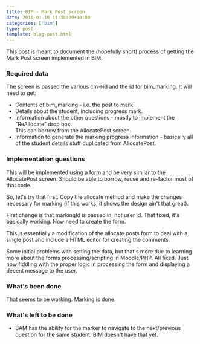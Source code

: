 ```yaml
---
title: BIM - Mark Post screen
date: 2010-01-10 11:38:09+10:00
categories: ['bim']
type: post
template: blog-post.html
---
```

This post is meant to document the (hopefully short) process of getting the Mark Post screen implemented in BIM.

### Required data

The screen is passed the various cm->id and the id for bim\_marking. It will need to get:

- Contents of bim\_marking - i.e. the post to mark.
- Details about the student, including progress mark.
- Information about the other questions - mostly to implement the "ReAllocate" drop box.  
    This can borrow from the AllocatePost screen.
- Information to generate the marking progress information - basically all of the student details stuff duplicated from AllocatePost.

### Implementation questions

This will be implemented using a form and be very similar to the AllocatePost screen. Should be able to borrow, reuse and re-factor most of that code.

So, let's try that first. Copy the allocate method and make the changes necessary for marking (if this works, it shows the design ain't that great).

First change is that markingId is passed in, not user id. That fixed, it's basically working. Now need to create the form.

This is essentially a modification of the allocate posts form to deal with a single post and include a HTML editor for creating the comments.

Some initial problems with setting the data, but that's more due to learning more about the forms processing/scripting in Moodle/PHP. All fixed. Just now fiddling with the proper logic in processing the form and displaying a decent message to the user.

### What's been done

That seems to be working. Marking is done.

### What's left to be done

- BAM has the ability for the marker to navigate to the next/previous question for the same student. BIM doesn't have that yet.